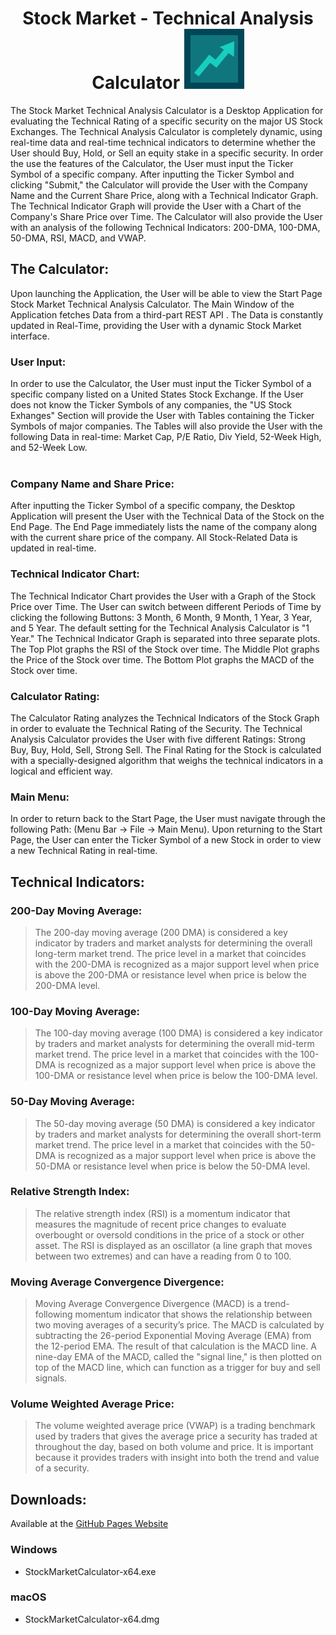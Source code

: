 # <center>__Stock Market - Technical Analysis Calculator__ ![alt text](/Images/Logo.svg)</center>
</p> The Stock Market Technical Analysis Calculator is a Desktop Application for evaluating the Technical Rating of a specific security on the major US Stock Exchanges. The Technical Analysis Calculator is completely dynamic, using real-time data and real-time technical indicators to determine whether the User should Buy, Hold, or Sell an equity stake in a specific security. In order the use the features of the Calculator, the User must input the Ticker Symbol of a specific company. After inputting the Ticker Symbol and clicking "Submit," the Calculator will provide the User with the Company Name and the Current Share Price, along with a Technical Indicator Graph. The Technical Indicator Graph will provide the User with a Chart of the Company's Share Price over Time. The Calculator will also provide the User with an analysis of the following Technical Indicators: 200-DMA, 100-DMA, 50-DMA, RSI, MACD, and VWAP.

## __The Calculator:__

Upon launching the Application, the User will be able to view the Start Page Stock Market Technical Analysis Calculator. The Main Window of the Application fetches Data from a third-part REST API . The Data is constantly updated in Real-Time, providing the User with a dynamic Stock Market interface.

### User Input:

In order to use the Calculator, the User must input the Ticker Symbol of a specific company listed on a United States Stock Exchange. If the User does not know the Ticker Symbols of any companies, the "US Stock Exhanges" Section will provide the User with Tables containing the Ticker Symbols of major companies. The Tables will also provide the User with the following Data in real-time: Market Cap, P/E Ratio, Div Yield, 52-Week High, and 52-Week Low.  
</br>





### Company Name and Share Price:

After inputting the Ticker Symbol of a specific company, the Desktop Application will present the User with the Technical Data of the Stock on the End Page. The End Page immediately lists the name of the company along with the current share price of the company. All Stock-Related Data is updated in real-time.
</br>

### Technical Indicator Chart:

The Technical Indicator Chart provides the User with a Graph of the Stock Price over Time. The User can switch between different Periods of Time by clicking the following Buttons: 3 Month, 6 Month, 9 Month, 1 Year, 3 Year, and 5 Year. The default setting for the Technical Analysis Calculator is "1 Year." The Technical Indicator Graph is separated into three separate plots. The Top Plot graphs the RSI of the Stock over time. The Middle Plot graphs the Price of the Stock over time. The Bottom Plot graphs the MACD of the Stock over time.
</br>






### Calculator Rating:

The Calculator Rating analyzes the Technical Indicators of the Stock Graph in order to evaluate the Technical Rating of the Security. The Technical Analysis Calculator provides the User with five different Ratings: Strong Buy, Buy, Hold, Sell, Strong Sell. The Final Rating for the Stock is calculated with a specially-designed algorithm that weighs the technical indicators in a logical and efficient way.
</br>

### Main Menu:

In order to return back to the Start Page, the User must navigate through the following Path: (Menu Bar -> File -> Main Menu). Upon returning to the Start Page, the User can enter the Ticker Symbol of a new Stock in order to view a new Technical Rating in real-time.
</br>





## __Technical Indicators:__

### 200-Day Moving Average:
>The 200-day moving average (200 DMA) is considered a key indicator by traders and market analysts for determining the overall long-term market trend. The price level in a market that coincides with the 200-DMA is recognized as a major support level when price is above the 200-DMA or resistance level when price is below the 200-DMA level.

### 100-Day Moving Average:
>The 100-day moving average (100 DMA) is considered a key indicator by traders and market analysts for determining the overall mid-term market trend. The price level in a market that coincides with the 100-DMA is recognized as a major support level when price is above the 100-DMA or resistance level when price is below the 100-DMA level.

### 50-Day Moving Average:
>The 50-day moving average (50 DMA) is considered a key indicator by traders and market analysts for determining the overall short-term market trend. The price level in a market that coincides with the 50-DMA is recognized as a major support level when price is above the 50-DMA or resistance level when price is below the 50-DMA level.

### Relative Strength Index:
>The relative strength index (RSI) is a momentum indicator that measures the magnitude of recent price changes to evaluate overbought or oversold conditions in the price of a stock or other asset. The RSI is displayed as an oscillator (a line graph that moves between two extremes) and can have a reading from 0 to 100. 

### Moving Average Convergence Divergence:
>Moving Average Convergence Divergence (MACD) is a trend-following momentum indicator that shows the relationship between two moving averages of a security’s price. The MACD is calculated by subtracting the 26-period Exponential Moving Average (EMA) from the 12-period EMA. The result of that calculation is the MACD line. A nine-day EMA of the MACD, called the "signal line," is then plotted on top of the MACD line, which can function as a trigger for buy and sell signals. 

### Volume Weighted Average Price:
>The volume weighted average price (VWAP) is a trading benchmark used by traders that gives the average price a security has traded at throughout the day, based on both volume and price. It is important because it provides traders with insight into both the trend and value of a security.


## __Downloads__:
Available at the [GitHub Pages Website](https://traviscampos.github.io/desktop.html)

### Windows
* StockMarketCalculator-x64.exe

### macOS
* StockMarketCalculator-x64.dmg

